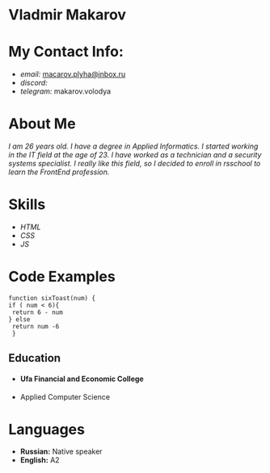 # **Vladmir Makarov**
#  **My Contact Info:**
* *email:* macarov.plyha@inbox.ru
* *discord:* 
* *telegram:* makarov.volodya 
# **About Me**
*I am 26 years old. I have a degree in Applied Informatics. I started working in the IT field at the age of 23. I have worked as a technician and a security systems specialist. I really like this field, so I decided to enroll in rsschool to learn the FrontEnd profession.*
# **Skills** # 
* *HTML*
* *CSS*
* *JS*
# **Code Examples** 

 ```
 function sixToast(num) {
if ( num < 6){
  return 6 - num
} else 
  return num -6
  }

  ```

  ## **Education**
  * #### Ufa Financial and Economic College
  + Applied Computer Science

# **Languages**
* **Russian:** Native speaker
* **English:** А2